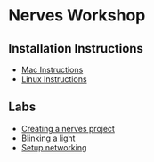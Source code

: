 Nerves Workshop
===============


## Installation Instructions

* [Mac Instructions](install/mac.md)
* [Linux Instructions](install/linux.md)

## Labs

* [Creating a nerves project](lab0_create_empty_project.md)
* [Blinking a light](lab1_blinkenlights.md)
* [Setup networking](lab2_wifi.md)
